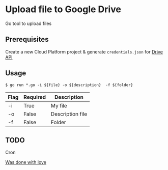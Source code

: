 # Upload file to Google Drive

Go tool to upload files

## Prerequisites

Create a new Cloud Platform project & generate `credentials.json` for [Drive API](https://www.iperiusbackup.net/en/how-to-enable-google-drive-api-and-get-client-credentials/)

## Usage

```shell
$ go run *.go -i ${file} -o ${description}  -f ${folder}
```

| Flag | Required | Description          |
|------|----------|----------------------|
| -i   | True     |     My file          |
| -o   | False    |     Description file |
| -f   | False    |     Folder           |

## TODO
Cron


[Was done with love](http://brauliodev.com/)
